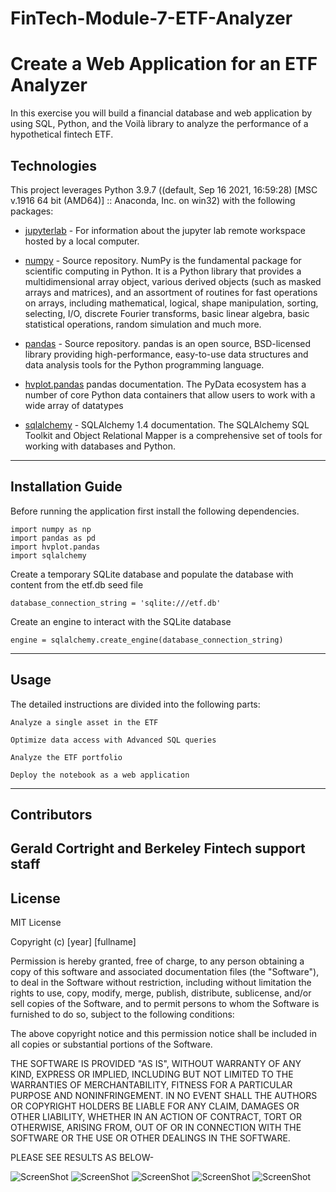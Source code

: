 # FinTech-Module-7-ETF-Analyzer

# Create a Web Application for an ETF Analyzer

In this exercise you will build a financial database and web application by using SQL, Python, and the Voilà library to analyze the performance of a hypothetical fintech ETF.

## Technologies

This project leverages Python 3.9.7 ((default, Sep 16 2021, 16:59:28) [MSC v.1916 64 bit (AMD64)] :: Anaconda, Inc. on win32) with the following packages:
 
* [jupyterlab](https://jupyterlab.readthedocs.io/en/stable/user/urls.html#managing-workspaces-ui) - For information about the jupyter lab remote workspace hosted by a local computer.

* [numpy](https://numpy.org/doc/stable/) - Source repository. 
NumPy is the fundamental package for scientific computing in Python. It is a Python library that provides a multidimensional array object, various derived objects (such as masked arrays and matrices), and an assortment of routines for fast operations on arrays, including mathematical, logical, shape manipulation, sorting, selecting, I/O, discrete Fourier transforms, basic linear algebra, basic statistical operations, random simulation and much more.
 
* [pandas](https://pandas.pydata.org/docs/) - Source repository. 
pandas is an open source, BSD-licensed library providing high-performance, easy-to-use data structures and data analysis tools for the Python programming language.

* [hvplot.pandas](https://hvplot.holoviz.org/) pandas documentation.
The PyData ecosystem has a number of core Python data containers that allow users to work with a wide array of datatypes

* [sqlalchemy](https://docs.sqlalchemy.org/en/14/) - SQLAlchemy 1.4 documentation.
The SQLAlchemy SQL Toolkit and Object Relational Mapper is a comprehensive set of tools for working with databases and Python. 
---

## Installation Guide

Before running the application first install the following dependencies.

```
import numpy as np
import pandas as pd
import hvplot.pandas
import sqlalchemy
```

Create a temporary SQLite database and populate the database with content from the etf.db seed file
```
database_connection_string = 'sqlite:///etf.db'
```

Create an engine to interact with the SQLite database
```
engine = sqlalchemy.create_engine(database_connection_string)
```

---

## Usage

The detailed instructions are divided into the following parts:

    Analyze a single asset in the ETF

    Optimize data access with Advanced SQL queries

    Analyze the ETF portfolio

    Deploy the notebook as a web application



---

## Contributors

Gerald Cortright and Berkeley Fintech support staff
---

## License

MIT License

Copyright (c) [year] [fullname]

Permission is hereby granted, free of charge, to any person obtaining a copy
of this software and associated documentation files (the "Software"), to deal
in the Software without restriction, including without limitation the rights
to use, copy, modify, merge, publish, distribute, sublicense, and/or sell
copies of the Software, and to permit persons to whom the Software is
furnished to do so, subject to the following conditions:

The above copyright notice and this permission notice shall be included in all
copies or substantial portions of the Software.

THE SOFTWARE IS PROVIDED "AS IS", WITHOUT WARRANTY OF ANY KIND, EXPRESS OR
IMPLIED, INCLUDING BUT NOT LIMITED TO THE WARRANTIES OF MERCHANTABILITY,
FITNESS FOR A PARTICULAR PURPOSE AND NONINFRINGEMENT. IN NO EVENT SHALL THE
AUTHORS OR COPYRIGHT HOLDERS BE LIABLE FOR ANY CLAIM, DAMAGES OR OTHER
LIABILITY, WHETHER IN AN ACTION OF CONTRACT, TORT OR OTHERWISE, ARISING FROM,
OUT OF OR IN CONNECTION WITH THE SOFTWARE OR THE USE OR OTHER DEALINGS IN THE
SOFTWARE.


PLEASE SEE RESULTS AS BELOW-


![ScreenShot](/screenshots/1.png)
![ScreenShot](/screenshots/2.png)
![ScreenShot](/screenshots/3.png)
![ScreenShot](/screenshots/4.png)
![ScreenShot](/screenshots/5.png)

